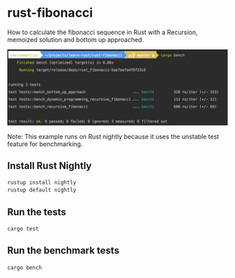 # rust-fibonacci
How to calculate the fibonacci sequence in Rust with a Recursion, memoized solution and bottom up approached.

![Benchmark Test](benchmark.png)


Note: This example runs on Rust nightly because it uses the unstable test feature for benchmarking. 

## Install Rust Nightly
```bash
rustup install nightly
rustup default nightly
```

## Run the tests
```bash
cargo test
```

## Run the benchmark tests
```bash
cargo bench
```
